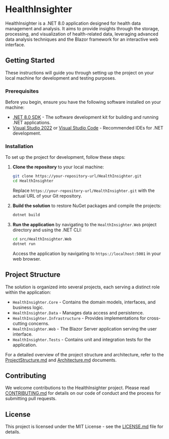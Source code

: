 # HealthInsighter

HealthInsighter is a .NET 8.0 application designed for health data management and analysis. It aims to provide insights through the storage, processing, and visualization of health-related data, leveraging advanced data analysis techniques and the Blazor framework for an interactive web interface.

## Getting Started

These instructions will guide you through setting up the project on your local machine for development and testing purposes.

### Prerequisites

Before you begin, ensure you have the following software installed on your machine:

- [.NET 8.0 SDK](https://dotnet.microsoft.com/download/dotnet/8.0) - The software development kit for building and running .NET applications.
- [Visual Studio 2022](https://visualstudio.microsoft.com/vs/) or [Visual Studio Code](https://code.visualstudio.com/Download) - Recommended IDEs for .NET development.

### Installation

To set up the project for development, follow these steps:

1. **Clone the repository** to your local machine:

   ```bash
   git clone https://your-repository-url/HealthInsighter.git
   cd HealthInsighter
   ```

   Replace `https://your-repository-url/HealthInsighter.git` with the actual URL of your Git repository.

2. **Build the solution** to restore NuGet packages and compile the projects:

   ```bash
   dotnet build
   ```

3. **Run the application** by navigating to the `HealthInsighter.Web` project directory and using the .NET CLI:

   ```bash
   cd src/HealthInsighter.Web
   dotnet run
   ```

   Access the application by navigating to `https://localhost:5001` in your web browser.

## Project Structure

The solution is organized into several projects, each serving a distinct role within the application:

- `HealthInsighter.Core` - Contains the domain models, interfaces, and business logic.
- `HealthInsighter.Data` - Manages data access and persistence.
- `HealthInsighter.Infrastructure` - Provides implementations for cross-cutting concerns.
- `HealthInsighter.Web` - The Blazor Server application serving the user interface.
- `HealthInsighter.Tests` - Contains unit and integration tests for the application.

For a detailed overview of the project structure and architecture, refer to the [ProjectStructure.md](docs/ProjectStructure.md) and [Architecture.md](docs/Architecture.md) documents.

## Contributing

We welcome contributions to the HealthInsighter project. Please read [CONTRIBUTING.md](CONTRIBUTING.md) for details on our code of conduct and the process for submitting pull requests.

## License

This project is licensed under the MIT License - see the [LICENSE.md](LICENSE.md) file for details.